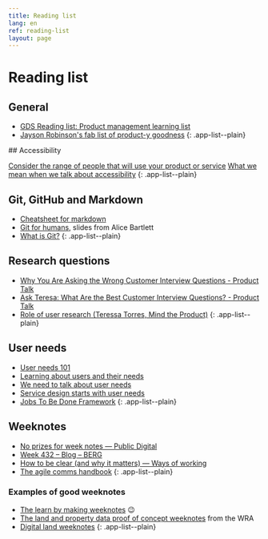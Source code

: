 ```yaml
---
title: Reading list
lang: en
ref: reading-list
layout: page
---
```


# Reading list

## General

* [GDS Reading list: Product management learning list](https://docs.google.com/spreadsheets/d/15bimOfA5EYpvfC3UbU8MUV-qUjhSKdcrukHisQqNzhU/edit#gid=0)
* [Jayson Robinson's fab list of product-y goodness](https://twitter.com/jaysonrobinson/status/1423568645188472834?s=20&t=UlEXFlHCcEhIQlF-ZB7LKg) 
{: .app-list--plain}

## Accessibility

[Consider the range of people that will use your product or service](https://accessibility.blog.gov.uk/2016/05/16/consider-the-range-of-people-that-will-use-your-product-or-service/)
[What we mean when we talk about accessibility](https://accessibility.blog.gov.uk/2016/05/16/consider-the-range-of-people-that-will-use-your-product-or-service/)
{: .app-list--plain}

## Git, GitHub and Markdown

* [Cheatsheet for markdown](https://www.markdownguide.org/cheat-sheet/)
* [Git for humans](https://speakerdeck.com/alicebartlett/git-for-humans), slides from Alice Bartlett
* [What is Git?](/en/resource/what-is-git.md)
{: .app-list--plain}

## Research questions

* [Why You Are Asking the Wrong Customer Interview Questions - Product Talk](https://www.producttalk.org/2016/03/customer-interview-questions/)
* [Ask Teresa: What Are the Best Customer Interview Questions? - Product Talk](https://www.producttalk.org/2022/04/best-customer-interview-questions/)
* [Role of user research (Teressa Torres, Mind the Product)](https://youtu.be/HHYeKxlRV1Y)
{: .app-list--plain}

## User needs

* [User needs 101](https://paulsmith.site/posts/userneeds-101/)
* [Learning about users and their needs](https://www.gov.uk/service-manual/user-research/start-by-learning-user-needs)
* [We need to talk about user needs](http://www.disambiguity.com/we-need-to-talk-about-user-needs/)
* [Service design starts with user needs](https://hollidazed.co.uk/2017/07/14/leading-service-design-user-needs/)
* [Jobs To Be Done Framework](https://medium.com/make-us-proud/jobs-to-be-done-framework-748c761797a8)
{: .app-list--plain}

## Weeknotes

* [No prizes for week notes — Public Digital](https://public.digital/2019/08/02/no-prizes-for-week-notes)
* [Week 432 – Blog – BERG](http://berglondon.com/blog/2013/09/24/week-432/)
* [How to be clear (and why it matters) — Ways of working](https://wow.how/to-/be-clear-and-why-it-matters)
* [The agile comms handbook](https://agilecommshandbook.com/)
{: .app-list--plain}

### Examples of good weeknotes

* [The learn by making weeknotes](https://learnbymaking.wales/en/updates/) 😉
* [The land and property data proof of concept weeknotes](https://welsh-revenue-authority.github.io/weeknotes/property-data-poc/) from the WRA
* [Digital land weeknotes](https://digital-land.github.io/weeknote/)
{: .app-list--plain}
